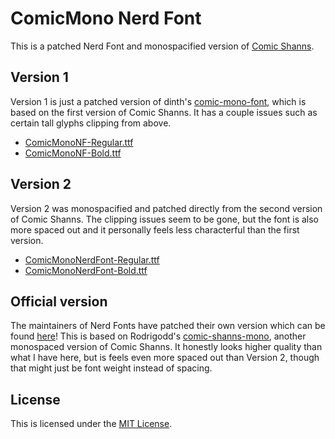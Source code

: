 ComicMono Nerd Font
===================
This is a patched Nerd Font and monospacified version of [Comic Shanns][2].

Version 1
--------
Version 1 is just a patched version of dinth's [comic-mono-font][1], which is based on the first
version of Comic Shanns. It has a couple issues such as certain tall glyphs clipping from above.
- [ComicMonoNF-Regular.ttf][3]
- [ComicMonoNF-Bold.ttf][4]

Version 2
---------
Version 2 was monospacified and patched directly from the second version of Comic Shanns. The
clipping issues seem to be gone, but the font is also more spaced out and it personally feels less
characterful than the first version.
- [ComicMonoNerdFont-Regular.ttf][5]
- [ComicMonoNerdFont-Bold.ttf][6]

Official version
----------------
The maintainers of Nerd Fonts have patched their own version which can be found [here][7]! This is
based on Rodrigodd's [comic-shanns-mono][8], another monospaced version of Comic Shanns. It
honestly looks higher quality than what I have here, but is feels even more spaced out than Version
2, though that might just be font weight instead of spacing.

License
-------
This is licensed under the [MIT License][9].

[1]: https://github.com/dtinth/comic-mono-font
[2]: https://github.com/shannpersand/comic-shanns
[3]: https://github.com/xtevenx/ComicMonoNF/raw/master/v1/ComicMonoNF-Regular.ttf
[4]: https://github.com/xtevenx/ComicMonoNF/raw/master/v1/ComicMonoNF-Bold.ttf
[5]: https://github.com/xtevenx/ComicMonoNF/raw/master/v2/ComicMonoNerdFont-Regular.ttf
[6]: https://github.com/xtevenx/ComicMonoNF/raw/master/v2/ComicMonoNerdFont-Bold.ttf
[7]: https://github.com/ryanoasis/nerd-fonts/tree/master/patched-fonts/ComicShannsMono
[8]: https://github.com/Rodrigodd/comic-shanns-mono
[9]: https://github.com/xtevenx/ComicMonoNF/blob/master/LICENSE
